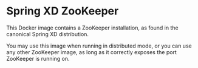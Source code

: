 # Spring XD ZooKeeper
This Docker image contains a ZooKeeper installation, as found in the canonical Spring XD distribution.

You may use this image when running in distributed mode, or you can use any other ZooKeeper image, as long
as it correctly exposes the port ZooKeeper is running on.

